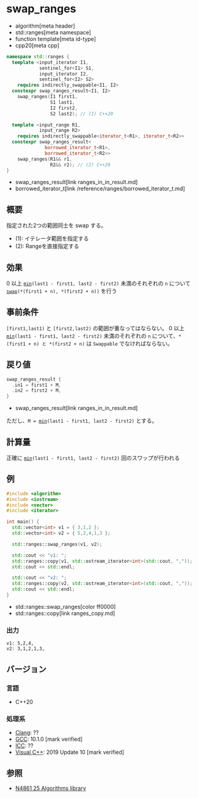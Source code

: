 # swap_ranges
* algorithm[meta header]
* std::ranges[meta namespace]
* function template[meta id-type]
* cpp20[meta cpp]

```cpp
namespace std::ranges {
  template <input_iterator I1,
            sentinel_for<I1> S1,
            input_iterator I2,
            sentinel_for<I2> S2>
    requires indirectly_swappable<I1, I2>
  constexpr swap_ranges_result<I1, I2>
    swap_ranges(I1 first1,
                S1 last1,
                I2 first2,
                S2 last2); // (1) C++20

  template <input_range R1,
            input_range R2>
    requires indirectly_swappable<iterator_t<R1>, iterator_t<R2>>
  constexpr swap_ranges_result<
              borrowed_iterator_t<R1>,
              borrowed_iterator_t<R2>>
    swap_ranges(R1&& r1,
                R2&& r2); // (2) C++20
}
```
* swap_ranges_result[link ranges_in_in_result.md]
* borrowed_iterator_t[link /reference/ranges/borrowed_iterator_t.md]

## 概要
指定された2つの範囲同士を swap する。

- (1): イテレータ範囲を指定する
- (2): Rangeを直接指定する


## 効果
0 以上 [`min`](ranges_min.md)`(last1 - first1, last2 - first2)` 未満のそれぞれの `n` について [`swap`](/reference/utility/swap.md)`(*(first1 + n), *(first2 + n))` を行う


## 事前条件
`[first1,last1)` と `[first2,last2)` の範囲が重なってはならない。
0 以上 [`min`](ranges_min.md)`(last1 - first1, last2 - first2)` 未満のそれぞれの `n` について、`*(first1 + n) と *(first2 + n)` は `Swappable` でなければならない。


## 戻り値
```cpp
swap_ranges_result {
  .in1 = first1 + M,
  .in2 = first2 + M,
}
```
* swap_ranges_result[link ranges_in_in_result.md]

ただし、`M = `[`min`](ranges_min.md)`(last1 - first1, last2 - first2)` とする。


## 計算量
正確に [`min`](ranges_min.md)`(last1 - first1, last2 - first2)` 回のスワップが行われる


## 例
```cpp example
#include <algorithm>
#include <iostream>
#include <vector>
#include <iterator>

int main() {
  std::vector<int> v1 = { 3,1,2 };
  std::vector<int> v2 = { 5,2,4,1,3 };

  std::ranges::swap_ranges(v1, v2);

  std::cout << "v1: ";
  std::ranges::copy(v1, std::ostream_iterator<int>(std::cout, ","));
  std::cout << std::endl;

  std::cout << "v2: ";
  std::ranges::copy(v2, std::ostream_iterator<int>(std::cout, ","));
  std::cout << std::endl;
}
```
* std::ranges::swap_ranges[color ff0000]
* std::ranges::copy[link ranges_copy.md]

### 出力
```
v1: 5,2,4,
v2: 3,1,2,1,3,
```

## バージョン
### 言語
- C++20

### 処理系
- [Clang](/implementation.md#clang): ??
- [GCC](/implementation.md#gcc): 10.1.0 [mark verified]
- [ICC](/implementation.md#icc): ??
- [Visual C++](/implementation.md#visual_cpp): 2019 Update 10 [mark verified]

## 参照
- [N4861 25 Algorithms library](https://timsong-cpp.github.io/cppwp/n4861/algorithms)
